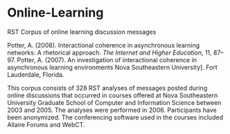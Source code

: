 # Online-Learning
RST Corpus of online learning discussion messages

Potter, A. (2008). Interactional coherence in asynchronous learning networks: A rhetorical approach. _The Internet and Higher Education_, 11, 87–97.
Potter, A. (2007). An investigation of interactional coherence in asynchronous learning environments Nova Southeastern University]. Fort Lauderdale, Florida. 

This corpus consists of 328 RST analyses of messages posted during online discussions that occurred in courses offered at Nova Southeastern University Graduate School of Computer and Information Science between 2003 and 2005. The analyses were performed in 2006. Participants have been anonymized. The conferencing software used in the courses included Allaire Forums and WebCT.
